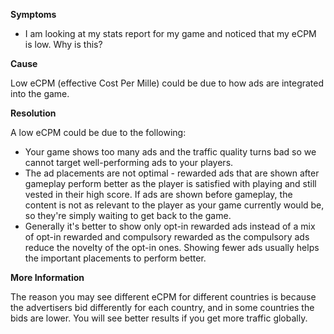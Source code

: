 
        

**Symptoms** 

*   I am looking at my stats report for my game and noticed that my eCPM is low. Why is this?

**Cause** 

Low eCPM (effective Cost Per Mille) could be due to how ads are integrated into the game.

**Resolution** 

A low eCPM could be due to the following:

*   Your game shows too many ads and the traffic quality turns bad so we cannot target well-performing ads to your players.
*   The ad placements are not optimal - rewarded ads that are shown after gameplay perform better as the player is satisfied with playing and still vested in their high score. If ads are shown before gameplay, the content is not as relevant to the player as your game currently would be, so they're simply waiting to get back to the game.
*   Generally it's better to show only opt-in rewarded ads instead of a mix of opt-in rewarded and compulsory rewarded as the compulsory ads reduce the novelty of the opt-in ones. Showing fewer ads usually helps the important placements to perform better.

**More Information** 

The reason you may see different eCPM for different countries is because the advertisers bid differently for each country, and in some countries the bids are lower. You will see better results if you get more traffic globally.

      